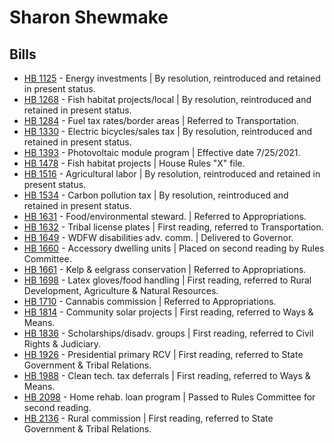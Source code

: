 # Sharon Shewmake
## Bills
* [HB 1125](/bill/2021-22/hb/1125/) - Energy investments | By resolution, reintroduced and retained in present status.
* [HB 1268](/bill/2021-22/hb/1268/) - Fish habitat projects/local | By resolution, reintroduced and retained in present status.
* [HB 1284](/bill/2021-22/hb/1284/) - Fuel tax rates/border areas | Referred to Transportation.
* [HB 1330](/bill/2021-22/hb/1330/) - Electric bicycles/sales tax | By resolution, reintroduced and retained in present status.
* [HB 1393](/bill/2021-22/hb/1393/) - Photovoltaic module program | Effective date 7/25/2021.
* [HB 1478](/bill/2021-22/hb/1478/) - Fish habitat projects | House Rules "X" file.
* [HB 1516](/bill/2021-22/hb/1516/) - Agricultural labor | By resolution, reintroduced and retained in present status.
* [HB 1534](/bill/2021-22/hb/1534/) - Carbon pollution tax | By resolution, reintroduced and retained in present status.
* [HB 1631](/bill/2021-22/hb/1631/) - Food/environmental steward. | Referred to Appropriations.
* [HB 1632](/bill/2021-22/hb/1632/) - Tribal license plates | First reading, referred to Transportation.
* [HB 1649](/bill/2021-22/hb/1649/) - WDFW disabilities adv. comm. | Delivered to Governor.
* [HB 1660](/bill/2021-22/hb/1660/) - Accessory dwelling units | Placed on second reading by Rules Committee.
* [HB 1661](/bill/2021-22/hb/1661/) - Kelp & eelgrass conservation | Referred to Appropriations.
* [HB 1698](/bill/2021-22/hb/1698/) - Latex gloves/food handling | First reading, referred to Rural Development, Agriculture & Natural Resources.
* [HB 1710](/bill/2021-22/hb/1710/) - Cannabis commission | Referred to Appropriations.
* [HB 1814](/bill/2021-22/hb/1814/) - Community solar projects | First reading, referred to Ways & Means.
* [HB 1836](/bill/2021-22/hb/1836/) - Scholarships/disadv. groups | First reading, referred to Civil Rights & Judiciary.
* [HB 1926](/bill/2021-22/hb/1926/) - Presidential primary RCV | First reading, referred to State Government & Tribal Relations.
* [HB 1988](/bill/2021-22/hb/1988/) - Clean tech. tax deferrals | First reading, referred to Ways & Means.
* [HB 2098](/bill/2021-22/hb/2098/) - Home rehab. loan program | Passed to Rules Committee for second reading.
* [HB 2136](/bill/2021-22/hb/2136/) - Rural commission | First reading, referred to State Government & Tribal Relations.
